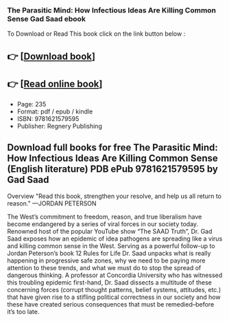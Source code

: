 ### The Parasitic Mind: How Infectious Ideas Are Killing Common Sense Gad Saad ebook

To Download or Read This book click on the link button below :

## 👉  [**[Download book](http://ebooksharez.info/download.php?group=book&from=github.com&id=580539&lnk=1061 "Download book")**]

## 👉  [**[Read online book](http://ebooksharez.info/download.php?group=book&from=github.com&id=580539&lnk=1061 "Read online book")**]


* Page: 235
* Format: pdf / epub / kindle
* ISBN: 9781621579595
* Publisher: Regnery Publishing



## Download full books for free The Parasitic Mind: How Infectious Ideas Are Killing Common Sense (English literature) PDB ePub 9781621579595 by Gad Saad


Overview
&quot;Read this book, strengthen your resolve, and help us all return to reason.&quot; —JORDAN PETERSON


 The West’s commitment to freedom, reason, and true liberalism have become endangered by a series of viral forces in our society today. Renowned host of the popular YouTube show “The SAAD Truth”, Dr. Gad Saad exposes how an epidemic of idea pathogens are spreading like a virus and killing common sense in the West. Serving as a powerful follow-up to Jordan Peterson’s book 12 Rules for Life Dr. Saad unpacks what is really happening in progressive safe zones, why we need to be paying more attention to these trends, and what we must do to stop the spread of dangerous thinking. A professor at Concordia University who has witnessed this troubling epidemic first-hand, Dr. Saad dissects a multitude of these concerning forces (corrupt thought patterns, belief systems, attitudes, etc.) that have given rise to a stifling political correctness in our society and how these have created serious consequences that must be remedied–before it’s too late.



